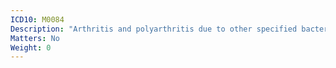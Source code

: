 ```yaml
---
ICD10: M0084
Description: "Arthritis and polyarthritis due to other specified bacterial agents: Hand"
Matters: No
Weight: 0
---
```



